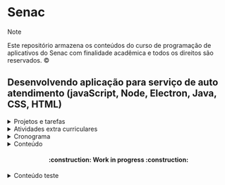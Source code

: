 # Senac

> [!NOTE]
> Este repositório armazena os conteúdos do curso de programação de aplicativos do Senac com finalidade acadêmica e todos os direitos são reservados. :copyright:



## Desenvolvendo aplicação para serviço de auto atendimento (javaScript, Node, Electron, Java, CSS, HTML)

<details>
  <summary> Projetos e tarefas </summary>

| Projeto | Entrega | DeadLine | Imagem | Acesso ao projeto |
| ---- | ---- | ---- | ---- | ---- |
| Exercicíos de lógica e algoritmo | [Conversão de Metros para Pés](https://github.com/diegoppz/senacJS/blob/main/exercicios/calculadoras/metros.js) | 04/07/2024 | ![Image4](https://github.com/diegoppz/senacJS/blob/main/wasArchivementCertifications/othersArchivementsAndImages/Screenshot%202024-07-09%20180327.png) | [j]() |
| ---- | ---- | ---- | ---- | ---- |

</details>


<details>
  <summary> Atividades extra curriculares </summary>

</details>

<details>
  <summary> Cronograma </summary>

  | Sprint | Data | UC | Atv | status | Obs |
  | --- | --- | ----- | -------- | -- | ---- |
  | Sprint 1 | 17 a 28/06/24 | UC | Atv | status | Obs |
  | Sprint 2 | 01 a 05/07/24 | UC | Atv3 | status | Obs |
  | Sprint 3 | 08 a 26/07/24 | UC | Atv4 | status | Obs |
  | Sprint 4 | 29 a 09/08/24 | UC | Atv5 | status | Obs |
  |   | 24-07-18 - THU - Thursday | UC | [Reverse String](https://coddy.tech/courses/30_days_of_logic_building_in_javascript/1_reverse_a_string) | :white_check_mark: Done | Task01 Coddy.tech / Doc [Freecodecamp](https://coddy.tech/courses/30_days_of_logic_building_in_javascript/1_reverse_a_string) |
  |   | 24-07-25 - THU - Thursday | UC | Atv | status | Obs |
  |   | 24-07-26 - FRI - Friday | UC | Atv | status | Obs |
  |   | 24-07-29 - MON - Monday | UC | Atv | status | Obs |
  |   | 24-07-30 - TUE - tuesday | UC | Atv | status | Obs |
  | Sprint 25 | 12 a 25/05/2025 | UC | Atv | status | Obs |
  | Sprint 26 | 26 a 06/06/2025 | UC | Atv | :alarm_clock: counting | Final sprint |
  |   | 25-06-06 | FRI - Friday | UC | Encerramento | :white_check_mark: Conclude | Prazo final |


  </details>

<details>
  <summary> Conteúdo </summary>

  </details>

<h4 align="center">    
 :construction:  Work in progress  :construction:
</h4>


<details>
  <summary> Conteúdo teste </summary>


## TEI-033 Assistente de desenvolvimento de aplicativo

### UC09 - Desenvolvimento de Algoritmo com javaScript - José de Assis

#### Exercícios

##### Algoritmos
[Code.org]()

##### Calculadoras
[Calculadoras aula]()
[Calculadoras extra](calculator.net)
###### metrosEmPes
###### Aquario
###### 
### UC14 - Manipular e otimizar imagens vetoriais, bitmaps, gráficos - Sirlene Sanches

  </details>